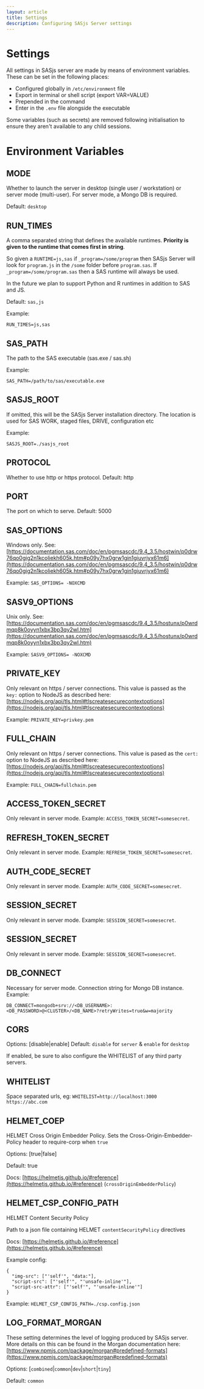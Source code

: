 ```yaml
---
layout: article
title: Settings
description: Configuring SASjs Server settings
---
```


# Settings

All settings in SASjs server are made by means of environment variables.  These can be set in the following places:

- Configured globally in `/etc/environment` file
- Export in terminal or shell script (export VAR=VALUE)
- Prepended in the command
- Enter in the `.env` file alongside the executable

Some variables (such as secrets) are removed following initialisation to ensure they aren't available to any child sessions.

# Environment Variables

## MODE

Whether to launch the server in desktop (single user / workstation) or server mode (multi-user).  For server mode, a Mongo DB is required.

Default: `desktop`

## RUN_TIMES
A comma separated string that defines the available runtimes.
**Priority is given to the runtime that comes first in string**.

So given a `RUNTIME=js,sas` if `_program=/some/program` then SASjs Server will look for `program.js` in the `/some` folder before `program.sas`.  If `_program=/some/program.sas` then a SAS runtime will always be used.

In the future we plan to support Python and R runtimes in addition to SAS and JS.

Default: `sas,js`

Example:

`RUN_TIMES=js,sas`

## SAS_PATH
The path to the SAS executable (sas.exe / sas.sh)

Example:

`SAS_PATH=/path/to/sas/executable.exe`

## SASJS_ROOT

If omitted, this will be the SASjs Server installation directory.  The location is used for SAS WORK, staged files, DRIVE, configuration etc

Example:

`SASJS_ROOT=./sasjs_root`

## PROTOCOL

Whether to use http or https protocol. Default: http

## PORT
The port on which to serve.  Default: 5000


## SAS_OPTIONS

Windows only. See: [https://documentation.sas.com/doc/en/pgmsascdc/9.4_3.5/hostwin/p0drw76qo0gig2n1kcoliekh605k.htm#p09y7hx0grw1gin1giuvrjyx61m6](https://documentation.sas.com/doc/en/pgmsascdc/9.4_3.5/hostwin/p0drw76qo0gig2n1kcoliekh605k.htm#p09y7hx0grw1gin1giuvrjyx61m6)

Example:  `SAS_OPTIONS= -NOXCMD`

## SASV9_OPTIONS
Unix only.  See: [https://documentation.sas.com/doc/en/pgmsascdc/9.4_3.5/hostunx/p0wrdmqp8k0oyyn1xbx3bp3qy2wl.htm](https://documentation.sas.com/doc/en/pgmsascdc/9.4_3.5/hostunx/p0wrdmqp8k0oyyn1xbx3bp3qy2wl.htm)

Example: `SASV9_OPTIONS= -NOXCMD`

## PRIVATE_KEY
Only relevant on https / server connections.  This value is passed as the `key:` option to NodeJS as described here:  [https://nodejs.org/api/tls.html#tlscreatesecurecontextoptions](https://nodejs.org/api/tls.html#tlscreatesecurecontextoptions)

Example: `PRIVATE_KEY=privkey.pem`

## FULL_CHAIN
Only relevant on https / server connections.  This value is pased as the `cert:` option to NodeJS as described here: [https://nodejs.org/api/tls.html#tlscreatesecurecontextoptions](https://nodejs.org/api/tls.html#tlscreatesecurecontextoptions)

Example: `FULL_CHAIN=fullchain.pem`

## ACCESS_TOKEN_SECRET
Only relevant in server mode.  Example: `ACCESS_TOKEN_SECRET=somesecret`.

## REFRESH_TOKEN_SECRET
Only relevant in server mode.  Example: `REFRESH_TOKEN_SECRET=somesecret`.

## AUTH_CODE_SECRET
Only relevant in server mode.  Example: `AUTH_CODE_SECRET=somesecret`.

## SESSION_SECRET
Only relevant in server mode.  Example: `SESSION_SECRET=somesecret`.

## SESSION_SECRET
Only relevant in server mode.  Example: `SESSION_SECRET=somesecret`.

## DB_CONNECT
Necessary for server mode.  Connection string for Mongo DB instance.  Example:
```
DB_CONNECT=mongodb+srv://<DB_USERNAME>:<DB_PASSWORD>@<CLUSTER>/<DB_NAME>?retryWrites=true&w=majority
```

## CORS

Options: [disable|enable] 
Default: `disable` for `server` & `enable` for `desktop`

If enabled, be sure to also configure the WHITELIST of any third party servers.

## WHITELIST
Space separated urls, eg: `WHITELIST=http://localhost:3000 https://abc.com`

## HELMET_COEP

HELMET Cross Origin Embedder Policy.  Sets the Cross-Origin-Embedder-Policy header to require-corp when `true`

Options: [true|false] 

Default: true

Docs: [https://helmetjs.github.io/#reference](https://helmetjs.github.io/#reference) (`crossOriginEmbedderPolicy`)

##  HELMET_CSP_CONFIG_PATH

HELMET Content Security Policy

Path to a json file containing HELMET `contentSecurityPolicy` directives

Docs: [https://helmetjs.github.io/#reference](https://helmetjs.github.io/#reference)

Example config:
```
{
  "img-src": ["'self'", "data:"],
  "script-src": ["'self'", "'unsafe-inline'"],
  "script-src-attr": ["'self'", "'unsafe-inline'"]
}
```

Example: `HELMET_CSP_CONFIG_PATH=./csp.config.json`

## LOG_FORMAT_MORGAN

These setting determines the level of logging produced by SASjs server.  
More details on this can be found in the Morgan documentation here:[https://www.npmjs.com/package/morgan#predefined-formats](https://www.npmjs.com/package/morgan#predefined-formats)

Options: [`combined`|`common`|`dev`|`short`|`tiny`]

Default: `common`


